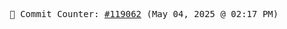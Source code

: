 <p align="center">
    <samp>
        📮 Commit Counter: <a href="https://github.com/Javascript-void0/Javascript-void0/commits/main">#119062</a> (May 04, 2025 @ 02:17 PM)
    </samp>
</p>